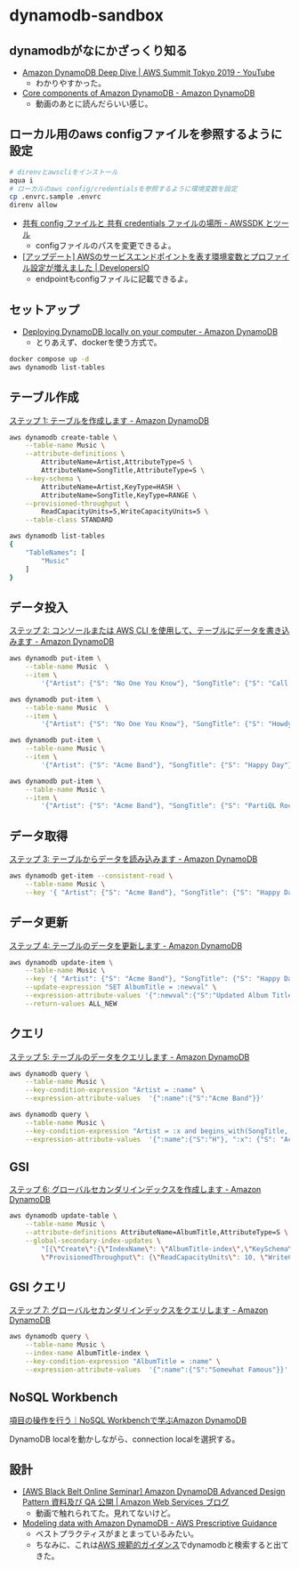# dynamodb-sandbox

## dynamodbがなにかざっくり知る

- [Amazon DynamoDB Deep Dive | AWS Summit Tokyo 2019 - YouTube](https://www.youtube.com/watch?v=16RYHfe89WY)
	- わかりやすかった。
- [Core components of Amazon DynamoDB - Amazon DynamoDB](https://docs.aws.amazon.com/amazondynamodb/latest/developerguide/HowItWorks.CoreComponents.html)
	- 動画のあとに読んだらいい感じ。

## ローカル用のaws configファイルを参照するように設定

```sh
# direnvとawscliをインストール
aqua i
# ローカルのaws config/credentialsを参照するように環境変数を設定
cp .envrc.sample .envrc
direnv allow
```

- [共有 config ファイルと 共有 credentials ファイルの場所 - AWSSDK とツール](https://docs.aws.amazon.com/ja_jp/sdkref/latest/guide/file-location.html)
  - configファイルのパスを変更できるよ。
- [[アップデート] AWSのサービスエンドポイントを表す環境変数とプロファイル設定が増えました | DevelopersIO](https://dev.classmethod.jp/articles/aws-endpoint-url-environment-varable-is-supported-on-sdks/)
  - endpointもconfigファイルに記載できるよ。

## セットアップ

- [Deploying DynamoDB locally on your computer - Amazon DynamoDB](https://docs.aws.amazon.com/amazondynamodb/latest/developerguide/DynamoDBLocal.DownloadingAndRunning.html)
  - とりあえず、dockerを使う方式で。

```sh
docker compose up -d
aws dynamodb list-tables
```

## テーブル作成

[ステップ 1: テーブルを作成します - Amazon DynamoDB](https://docs.aws.amazon.com/ja_jp/amazondynamodb/latest/developerguide/getting-started-step-1.html)

```sh
aws dynamodb create-table \
    --table-name Music \
    --attribute-definitions \
        AttributeName=Artist,AttributeType=S \
        AttributeName=SongTitle,AttributeType=S \
    --key-schema \
        AttributeName=Artist,KeyType=HASH \
        AttributeName=SongTitle,KeyType=RANGE \
    --provisioned-throughput \
        ReadCapacityUnits=5,WriteCapacityUnits=5 \
    --table-class STANDARD

aws dynamodb list-tables
{
    "TableNames": [
        "Music"
    ]
}
```

## データ投入

[ステップ 2: コンソールまたは AWS CLI を使用して、テーブルにデータを書き込みます - Amazon DynamoDB](https://docs.aws.amazon.com/ja_jp/amazondynamodb/latest/developerguide/getting-started-step-2.html)

```sh
aws dynamodb put-item \
    --table-name Music  \
    --item \
        '{"Artist": {"S": "No One You Know"}, "SongTitle": {"S": "Call Me Today"}, "AlbumTitle": {"S": "Somewhat Famous"}, "Awards": {"N": "1"}}'

aws dynamodb put-item \
    --table-name Music  \
    --item \
        '{"Artist": {"S": "No One You Know"}, "SongTitle": {"S": "Howdy"}, "AlbumTitle": {"S": "Somewhat Famous"}, "Awards": {"N": "2"}}'

aws dynamodb put-item \
    --table-name Music \
    --item \
        '{"Artist": {"S": "Acme Band"}, "SongTitle": {"S": "Happy Day"}, "AlbumTitle": {"S": "Songs About Life"}, "Awards": {"N": "10"}}'

aws dynamodb put-item \
    --table-name Music \
    --item \
        '{"Artist": {"S": "Acme Band"}, "SongTitle": {"S": "PartiQL Rocks"}, "AlbumTitle": {"S": "Another Album Title"}, "Awards": {"N": "8"}}'
```

## データ取得

[ステップ 3: テーブルからデータを読み込みます - Amazon DynamoDB](https://docs.aws.amazon.com/ja_jp/amazondynamodb/latest/developerguide/getting-started-step-3.html)

```sh
aws dynamodb get-item --consistent-read \
    --table-name Music \
    --key '{ "Artist": {"S": "Acme Band"}, "SongTitle": {"S": "Happy Day"}}'
```

## データ更新

[ステップ 4: テーブルのデータを更新します - Amazon DynamoDB](https://docs.aws.amazon.com/ja_jp/amazondynamodb/latest/developerguide/getting-started-step-4.html)

```sh
aws dynamodb update-item \
    --table-name Music \
    --key '{ "Artist": {"S": "Acme Band"}, "SongTitle": {"S": "Happy Day"}}' \
    --update-expression "SET AlbumTitle = :newval" \
    --expression-attribute-values '{":newval":{"S":"Updated Album Title"}}' \
    --return-values ALL_NEW
```

## クエリ

[ステップ 5: テーブルのデータをクエリします - Amazon DynamoDB](https://docs.aws.amazon.com/ja_jp/amazondynamodb/latest/developerguide/getting-started-step-5.html)

```sh
aws dynamodb query \
    --table-name Music \
    --key-condition-expression "Artist = :name" \
    --expression-attribute-values  '{":name":{"S":"Acme Band"}}'

aws dynamodb query \
    --table-name Music \
    --key-condition-expression "Artist = :x and begins_with(SongTitle, :name)" \
    --expression-attribute-values  '{":name":{"S":"H"}, ":x": {"S": "Acme Band"}}'
```

## GSI

[ステップ 6: グローバルセカンダリインデックスを作成します - Amazon DynamoDB](https://docs.aws.amazon.com/ja_jp/amazondynamodb/latest/developerguide/getting-started-step-6.html)

```sh
aws dynamodb update-table \
    --table-name Music \
    --attribute-definitions AttributeName=AlbumTitle,AttributeType=S \
    --global-secondary-index-updates \
        "[{\"Create\":{\"IndexName\": \"AlbumTitle-index\",\"KeySchema\":[{\"AttributeName\":\"AlbumTitle\",\"KeyType\":\"HASH\"}], \
        \"ProvisionedThroughput\": {\"ReadCapacityUnits\": 10, \"WriteCapacityUnits\": 5      },\"Projection\":{\"ProjectionType\":\"ALL\"}}}]"
```

## GSI クエリ

[ステップ 7: グローバルセカンダリインデックスをクエリします - Amazon DynamoDB](https://docs.aws.amazon.com/ja_jp/amazondynamodb/latest/developerguide/getting-started-step-7.html)

```sh
aws dynamodb query \
    --table-name Music \
    --index-name AlbumTitle-index \
    --key-condition-expression "AlbumTitle = :name" \
    --expression-attribute-values  '{":name":{"S":"Somewhat Famous"}}'
```

## NoSQL Workbench

[項目の操作を行う｜NoSQL Workbenchで学ぶAmazon DynamoDB](https://zenn.dev/nobkovskii/books/d160fe953e0121/viewer/84ffcc)

DynamoDB localを動かしながら、connection localを選択する。

## 設計

- [[AWS Black Belt Online Seminar] Amazon DynamoDB Advanced Design Pattern 資料及び QA 公開 | Amazon Web Services ブログ](https://aws.amazon.com/jp/blogs/news/webinar-bb-dynamodb-advanced-design-pattern-2018/)
  - 動画で触れられてた。見れてないけど。
- [Modeling data with Amazon DynamoDB - AWS Prescriptive Guidance](https://docs.aws.amazon.com/prescriptive-guidance/latest/dynamodb-data-modeling/welcome.html)
  - ベストプラクティスがまとまっているみたい。
  - ちなみに、これは[AWS 規範的ガイダンス](https://aws.amazon.com/jp/prescriptive-guidance/?apg-all-cards.sort-by=item.additionalFields.sortDate&apg-all-cards.sort-order=desc&awsf.apg-new-filter=*all&awsf.apg-content-type-filter=*all&awsf.apg-code-filter=*all&awsf.apg-category-filter=*all&awsf.apg-rtype-filter=*all&awsf.apg-isv-filter=*all&awsf.apg-product-filter=*all&awsf.apg-env-filter=*all&apg-all-cards.q=dynamodb&apg-all-cards.q_operator=AND&awsm.page-apg-all-cards=1)でdynamodbと検索すると出てきた。
